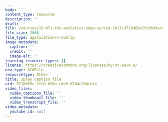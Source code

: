 ```yaml
---
body: ''
content_type: resource
description: ''
draft: ''
file: /courses/15-071-the-analytics-edge-spring-2017/3718d69e2fc8b99acde0d7d4c204ce1e_D2FQ-JnltPw.srt
file_size: 2868
file_type: application/x-subrip
image_metadata:
  caption: ''
  credit: ''
  image-alt: ''
learning_resource_types: []
license: https://creativecommons.org/licenses/by-nc-sa/4.0/
ocw_type: OCWFile
resourcetype: Other
title: 3play caption file
uid: 3718d69e-2fc8-b99a-cde0-d7d4c204ce1e
video_files:
  video_captions_file: ''
  video_thumbnail_file: ''
  video_transcript_file: ''
video_metadata:
  youtube_id: null
---
```

